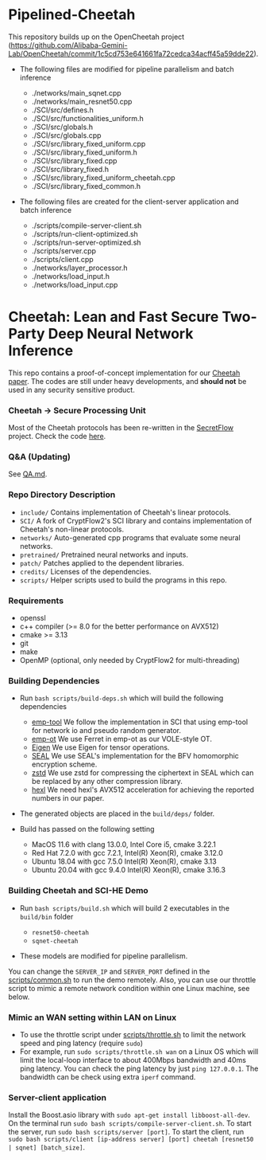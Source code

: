 # Pipelined-Cheetah
This repository builds up on the OpenCheetah project (https://github.com/Alibaba-Gemini-Lab/OpenCheetah/commit/1c5cd753e641661fa72cedca34acff45a59dde22).
* The following files are modified for pipeline parallelism and batch inference
	* ./networks/main_sqnet.cpp
    * ./networks/main_resnet50.cpp
    * ./SCI/src/defines.h
    * ./SCI/src/functionalities_uniform.h
    * ./SCI/src/globals.h
    * ./SCI/src/globals.cpp
    * ./SCI/src/library_fixed_uniform.cpp
    * ./SCI/src/library_fixed_uniform.h
    * ./SCI/src/library_fixed.cpp
    * ./SCI/src/library_fixed.h
    * ./SCI/src/library_fixed_uniform_cheetah.cpp
    * ./SCI/src/library_fixed_common.h

* The following files are created for the client-server application and batch inference
	* ./scripts/compile-server-client.sh
    * ./scripts/run-client-optimized.sh
    * ./scripts/run-server-optimized.sh
    * ./scripts/server.cpp
    * ./scripts/client.cpp
    * ./networks/layer_processor.h
    * ./networks/load_input.h
    * ./networks/load_input.cpp

# Cheetah: Lean and Fast Secure Two-Party Deep Neural Network Inference
This repo contains a proof-of-concept implementation for our [Cheetah paper](https://eprint.iacr.org/2022/207).
The codes are still under heavy developments, and **should not** be used in any security sensitive product.

### Cheetah -> Secure Processing Unit
Most of the Cheetah protocols has been re-written in the [SecretFlow](https://github.com/secretflow) project. Check the code [here](https://github.com/secretflow/spu/tree/main/libspu/mpc/cheetah).

### Q&A (Updating)
See [QA.md](QA.md).

### Repo Directory Description
- `include/` Contains implementation of Cheetah's linear protocols.
- `SCI/` A fork of CryptFlow2's SCI library and contains implementation of Cheetah's non-linear protocols.
- `networks/` Auto-generated cpp programs that evaluate some neural networks.
- `pretrained/` Pretrained neural networks and inputs.
- `patch/` Patches applied to the dependent libraries.
- `credits/` Licenses of the dependencies. 
- `scripts/` Helper scripts used to build the programs in this repo.

### Requirements

* openssl 
* c++ compiler (>= 8.0 for the better performance on AVX512)
* cmake >= 3.13
* git
* make
* OpenMP (optional, only needed by CryptFlow2 for multi-threading)

### Building Dependencies
* Run `bash scripts/build-deps.sh` which will build the following dependencies
	* [emp-tool](https://github.com/emp-toolkit/emp-tool) We follow the implementation in SCI that using emp-tool for network io and pseudo random generator.
	* [emp-ot](https://github.com/emp-toolkit/emp-ot) We use Ferret in emp-ot as our VOLE-style OT.
	* [Eigen](https://github.com/libigl/eigen) We use Eigen for tensor operations.
	* [SEAL](https://github.com/microsoft/SEAL) We use SEAL's implementation for the BFV homomorphic encryption scheme.
	* [zstd](https://github.com/facebook/zstd) We use zstd for compressing the ciphertext in SEAL which can be replaced by any other compression library.
	* [hexl](https://github.com/intel/hexl/tree/1.2.2) We need hexl's AVX512 acceleration for achieving the reported numbers in our paper.

* The generated objects are placed in the `build/deps/` folder.
* Build has passed on the following setting
  * MacOS 11.6 with clang 13.0.0, Intel Core i5, cmake 3.22.1
  * Red Hat 7.2.0 with gcc 7.2.1, Intel(R) Xeon(R), cmake 3.12.0
  * Ubuntu 18.04 with gcc 7.5.0 Intel(R) Xeon(R),  cmake 3.13
  * Ubuntu 20.04 with gcc 9.4.0 Intel(R) Xeon(R),  cmake 3.16.3
  
### Building Cheetah and SCI-HE Demo

* Run `bash scripts/build.sh` which will build 2 executables in the `build/bin` folder
	* `resnet50-cheetah` 
	* `sqnet-cheetah`

* These models are modified for pipeline parallelism.

You can change the `SERVER_IP` and `SERVER_PORT` defined in the [scripts/common.sh](scripts/common.sh) to run the demo remotely.
Also, you can use our throttle script to mimic a remote network condition within one Linux machine, see below.

### Mimic an WAN setting within LAN on Linux

* To use the throttle script under [scripts/throttle.sh](scripts/throttle.sh) to limit the network speed and ping latency (require `sudo`)
* For example, run `sudo scripts/throttle.sh wan` on a Linux OS which will limit the local-loop interface to about 400Mbps bandwidth and 40ms ping latency.
  You can check the ping latency by just `ping 127.0.0.1`. The bandwidth can be check using extra `iperf` command.

### Server-client application
Install the Boost.asio library with `sudo apt-get install libboost-all-dev`.
On the terminal run `sudo bash scripts/compile-server-client.sh`.
To start the server, run `sudo bash scripts/server [port]`.
To start the client, run `sudo bash scripts/client [ip-address server] [port] cheetah [resnet50 | sqnet] [batch_size]`.
